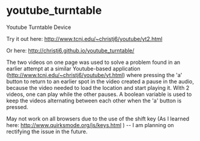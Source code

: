 youtube_turntable
=================

Youtube Turntable Device

Try it out here: http://www.tcnj.edu/~christj6/youtube/yt2.html

Or here: http://christj6.github.io/youtube_turntable/

The two videos on one page was used to solve a problem found in an earlier attempt at a similar Youtube-based application (http://www.tcnj.edu/~christj6/youtube/yt.html) where pressing the 'a' button to return to an earlier spot in the video created a pause in the audio, because the video needed to load the location and start playing it. With 2 videos, one can play while the other pauses. A boolean variable is used to keep the videos alternating between each other when the 'a' button is pressed.

May not work on all browsers due to the use of the shift key (As I learned here: http://www.quirksmode.org/js/keys.html
) -- I am planning on rectifying the issue in the future.
